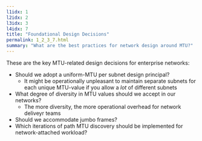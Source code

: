 ```yaml
---
l1idx: 1
l2idx: 2
l3idx: 3
l4idx: 7
title: "Foundational Design Decisions"
permalink: 1_2_3_7.html
summary: "What are the best practices for network design around MTU?"
---
```

These are the key MTU-related design decisions for enterprise networks:

- Should we adopt a uniform-MTU per subnet design principal?
  - It might be operationally unpleasant to maintain separate subnets for each unique MTU-value if you allow a *lot* of different subnets
- What degree of diversity in MTU values should we accept in our networks?
  - The more diversity, the more operational overhead for network deliveyr teams
- Should we accommodate jumbo frames?
- Which iterations of path MTU discovery should be implemented for network-attached workload?
